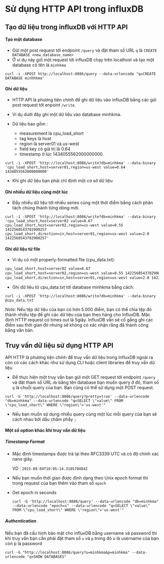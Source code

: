 # Sử dụng HTTP API trong influxDB

## Tạo dữ liệu trong influxDB với HTTP API 

#### Tạo một database 

- Gửi một post request tới endpoint `/query` và đặt tham số URL `q` là `CREATE DATABASE <new_database_name>`
- Ở ví dụ này gửi một request tới influxDB chạy trên localhost và tạo một database có tên là `minhkma`

`curl -i -XPOST http://localhost:8086/query --data-urlencode "q=CREATE DATABASE minhhkma"`

#### Ghi dữ liệu 

- HTTP API là phương tiện chính để ghi dữ liệu vào influxDB bằng các gửi post request tới enpoint `/write`. 
- Ví dụ dưới đây ghi một dữ liệu vào database minhkma. 
- Dữ liệu bao gồm :

    + measurement là cpu_load_short
    + tag keys là host
    + region là server01 và us-west
    + field key có giá trị là 0.64 
    + timestamp ở lúc 1434055562000000000.

`curl -i -XPOST 'http://localhost:8086/write?db=minhkma' --data-binary 'cpu_load_short,host=server01,region=us-west value=0.64 1434055562000000000'`

- Khi ghi dữ liệu bạn phải chỉ định một cơ sở dữ liệu

#### Ghi nhiều dữ liệu cùng một lúc 

- Đẩy nhiều dữ liệu tới nhiều series cùng một thời điểm bằng cách phân tách chúng thành từng dòng mới.

`curl -i -XPOST 'http://localhost:8086/write?db=minhkma' --data-binary 'cpu_load_short,host=server02 value=0.67
cpu_load_short,host=server02,region=us-west value=0.55 1422568543702900257
cpu_load_short,direction=in,host=server01,region=us-west value=2.0 1422568543702900257'`

#### Ghi dữ liệu từ file 

- Ví dụ có một properly-formatted file (cpu_data.txt): 

```sh 
cpu_load_short,host=server02 value=0.67
cpu_load_short,host=server02,region=us-west value=0.55 1422568543702900257
cpu_load_short,direction=in,host=server01,region=us-west value=2.0 1422568543702900257
```

- Ghi dữ liệu từ cpu_data.txt tới database minhkma bằng cách:

`curl -i -XPOST 'http://localhost:8086/write?db=minhkma' --data-binary @cpu_data.txt` 

*Note*: Nếu tệp dữ liệu của bạn có hơn 5.000 điểm, bạn có thể chia tệp đó thành nhiều tệp để ghi các dữ liệu của bạn theo hàng cho InfluxDB. Mặc định HTTP request có times out là 5giây. InfluxDB vẫn sẽ cố gắng ghi các điểm sau thời gian đó nhưng sẽ không có xác nhận rằng đã thành công bằng văn bản.

## Truy vấn dữ liệu sử dụng HTTP API 

API HTTP là phương tiện chính để truy vấn dữ liệu trong InfluxDB ngoài ra còn có các cách khác như sử dụng CLI hoặc client libraries để truy vấn dữ liệu 

- Để thực hiện một truy vấn bạn gửi một GET request tới endpoint `/query` và đặt tham số URL `db` bằng tên database bạn muốn query ở đó, tham số `q` là chuỗi query của bạn. Bạn cũng có thể sử dụng một POST request.

`curl -G 'http://localhost:8086/query?pretty=true' --data-urlencode "db=minhkma" --data-urlencode "q=SELECT \"value\" FROM \"cpu_load_short\" WHERE \"region\"='us-west'"`

- Nếu bạn muốn sử dụng nhiều query cùng một lúc mỗi query của bạn sẽ cách nhau bởi dấu chấm phẩy `;`

#### Một số option khác khi truy vấn dữ liệu 

##### Timestamp Format

- Mặc định timestamps được trả lại theo RFC3339 UTC và có độ chính xác nano giây. 

    VD : `2015-08-04T19:05:14.318570484Z`
- Nếu bạn muốn thời gian được định dạng theo Unix epoch format thì trong request của bạn thêm vào tham số `epoch`
- Get epoch in seconds

    `curl -G 'http://localhost:8086/query' --data-urlencode "db=minhkma" --data-urlencode "epoch=s" --data-urlencode "q=SELECT \"value\" FROM \"cpu_load_short\" WHERE \"region\"='us-west'"`

##### Authentication

Nếu bạn đã cấu hình bảo mật cho influxDB bằng username và password thì khi truy vấn bạn cần phải đặt tham số `u` và `p` trong đó u là username của bạn còn p là password

`curl -G "http://localhost:8086/query?u=minhkma&p=minhkma" --data-urlencode "q=SHOW DATABASES"`



